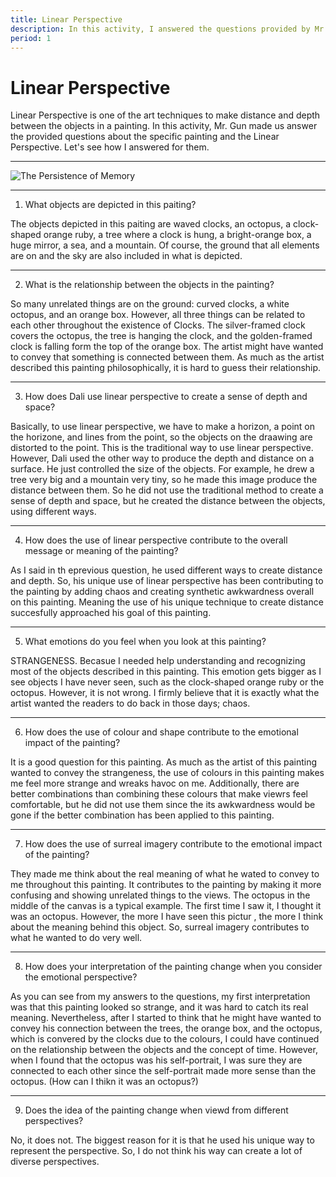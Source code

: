 ```yaml
---
title: Linear Perspective
description: In this activity, I answered the questions provided by Mr. Gun about the linear perspective in the painting. The name of the painting that I have interpreted was The Persistence of Memory.
period: 1
---
```


# Linear Perspective

Linear Perspective is one of the art techniques to make distance and depth between the objects in a painting. In this activity, Mr. Gun made us answer the provided questions about the specific painting and the Linear Perspective. Let's see how I answered for them.

---

![The Persistence of Memory](/perspectives/the-persistence-of-memory.jpeg)

---

1. What objects are depicted in this paiting?

The objects depicted in this paiting are waved clocks, an octopus, a clock-shaped orange ruby, a tree where a clock is hung, a bright-orange box, a huge mirror, a sea, and a mountain. Of course, the ground that all elements are on and the sky are also included in what is depicted.

---

2. What is the relationship between the objects in the painting?

So many unrelated things are on the ground: curved clocks, a white octopus, and an orange box. However, all three things can be related to each other throughout the existence of Clocks. The silver-framed clock covers the octopus, the tree is hanging the clock, and the golden-framed clock is falling form the top of the orange box. The artist might have wanted to convey that something is connected between them. As much as the artist described this painting philosophically, it is hard to guess their relationship.

---

3. How does Dali use linear perspective to create a sense of depth and space?

Basically, to use linear perspective, we have to make a horizon, a point on the horizone, and lines from the point, so the objects on the draawing are distorted to the point. This is the traditional way to use linear perspective. However, Dali used the other way to produce the depth and distance on a surface. He just controlled the size of the objects. For example, he drew a tree very big and a mountain very tiny, so he made this image produce the distance between them. So he did not use the traditional method to create a sense of depth and space, but he created the distance between the objects, using different ways.

---

4. How does the use of linear perspective contribute to the overall message or meaning of the painting?

As I said in th eprevious question, he used different ways to create distance and depth. So, his unique use of linear perspective has been contributing to the painting by adding chaos and creating synthetic awkwardness overall on this painting. Meaning the use of his unique technique to create distance succesfully approached his goal of this painting.

---

5. What emotions do you feel when you look at this painting?

STRANGENESS. Becasue I needed help understanding and recognizing most of the objects described in this painting. This emotion gets bigger as I see objects I have never seen, such as the clock-shaped orange ruby or the octopus. However, it is not wrong. I firmly believe that it is exactly what the artist wanted the readers to do back in those days; chaos.

---

6. How does the use of colour and shape contribute to the emotional impact of the painting?

It is a good question for this painting. As much as the artist of this painting wanted to convey the strangeness, the use of colours in this painting makes me feel more strange and wreaks havoc on me. Additionally, there are better combinations than combining these colours that make viewrs feel comfortable, but he did not use them since the its awkwardness would be gone if the better combination has been applied to this painting.

---

7. How does the use of surreal imagery contribute to the emotional impact of the painting?

They made me think about the real meaning of what he wated to convey to me throughout this painting. It contributes to the painting by making it more confusing and showing unrelated things to the views. The octopus in the middle of the canvas is a typical example. The first time I saw it, I thought it was an octopus. However, the more I have seen this pictur , the more I think about the meaning behind this object. So, surreal imagery contributes to what he wanted to do very well.

---

8. How does your interpretation of the painting change when you consider the emotional perspective?

As you can see from my answers to the questions, my first interpretation was that this painting looked so strange, and it was hard to catch its real meaning. Nevertheless, after I started to think that he might have wanted to convey his connection between the trees, the orange box, and the octopus, which is convered by the clocks due to the colours, I could have continued on the relationship between the objects and the concept of time. However, when I found that the octopus was his self-portrait, I was sure they are connected to each other since the self-portrait made more sense than the octopus. (How can I thikn it was an octopus?)

---

9. Does the idea of the painting change when viewd from different perspectives?

No, it does not. The biggest reason for it is that he used his unique way to represent the perspective. So, I do not think his way can create a lot of diverse perspectives.

